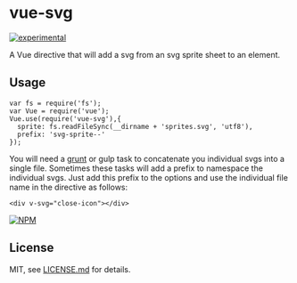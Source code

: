 # vue-svg

[![experimental](http://badges.github.io/stability-badges/dist/experimental.svg)](http://github.com/badges/stability-badges)

A Vue directive that will add a svg from an svg sprite sheet to an element.

## Usage


```
var fs = require('fs');
var Vue = require('vue');
Vue.use(require('vue-svg'),{
  sprite: fs.readFileSync(__dirname + 'sprites.svg', 'utf8'),
  prefix: 'svg-sprite--'
});
```

You will need a [grunt](https://www.npmjs.com/package/grunt-svg-sprite) or gulp task to concatenate you individual svgs into a single file. Sometimes these tasks will add a prefix to namespace the individual svgs. Just add this prefix to the options and use the individual file name in the directive as follows:

```
<div v-svg="close-icon"></div>
```

[![NPM](https://nodei.co/npm/vue-svg.png)](https://www.npmjs.com/package/vue-svg)

## License

MIT, see [LICENSE.md](http://github.com/Jam3/vue-svg/blob/master/LICENSE.md) for details.
